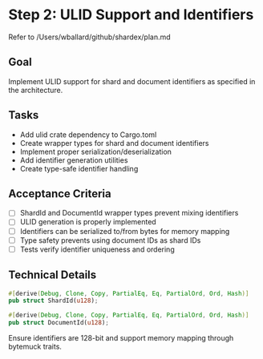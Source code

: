 # Step 2: ULID Support and Identifiers

Refer to /Users/wballard/github/shardex/plan.md

## Goal
Implement ULID support for shard and document identifiers as specified in the architecture.

## Tasks
- Add ulid crate dependency to Cargo.toml
- Create wrapper types for shard and document identifiers
- Implement proper serialization/deserialization
- Add identifier generation utilities
- Create type-safe identifier handling

## Acceptance Criteria
- [ ] ShardId and DocumentId wrapper types prevent mixing identifiers
- [ ] ULID generation is properly implemented
- [ ] Identifiers can be serialized to/from bytes for memory mapping
- [ ] Type safety prevents using document IDs as shard IDs
- [ ] Tests verify identifier uniqueness and ordering

## Technical Details
```rust
#[derive(Debug, Clone, Copy, PartialEq, Eq, PartialOrd, Ord, Hash)]
pub struct ShardId(u128);

#[derive(Debug, Clone, Copy, PartialEq, Eq, PartialOrd, Ord, Hash)]  
pub struct DocumentId(u128);
```

Ensure identifiers are 128-bit and support memory mapping through bytemuck traits.